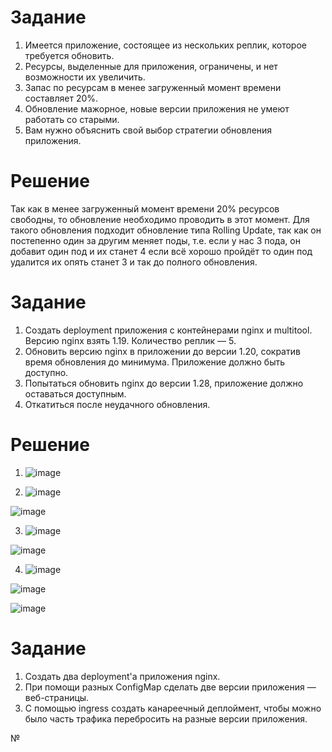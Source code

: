 # Задание
1. Имеется приложение, состоящее из нескольких реплик, которое требуется обновить.
2. Ресурсы, выделенные для приложения, ограничены, и нет возможности их увеличить.
3. Запас по ресурсам в менее загруженный момент времени составляет 20%.
4. Обновление мажорное, новые версии приложения не умеют работать со старыми.
5. Вам нужно объяснить свой выбор стратегии обновления приложения.

# Решение 
Так как в менее загруженный момент времени 20% ресурсов свободны, то обновление необходимо проводить в этот момент. Для такого обновления подходит обновление типа Rolling Update, так как он постепенно один за другим меняет поды, т.е. если у нас 3 пода, он добавит один под и их станет 4 если всё хорошо пройдёт то один под удалится их опять станет 3 и так до полного обновления.

# Задание
1. Создать deployment приложения с контейнерами nginx и multitool. Версию nginx взять 1.19. Количество реплик — 5.
2. Обновить версию nginx в приложении до версии 1.20, сократив время обновления до минимума. Приложение должно быть доступно.
3. Попытаться обновить nginx до версии 1.28, приложение должно оставаться доступным.
4. Откатиться после неудачного обновления.

# Решение
1. ![image](https://github.com/Kul-RB/k8s/assets/53901269/8255456c-944b-4a7f-b636-440e611e04c8)

2. ![image](https://github.com/Kul-RB/k8s/assets/53901269/2252829d-38ec-4db2-9ca1-9ad61c8c76a2)

![image](https://github.com/Kul-RB/k8s/assets/53901269/2e0beb71-d004-4d7a-a059-1978d977265c)

3. ![image](https://github.com/Kul-RB/k8s/assets/53901269/b4e91f31-7e34-498e-b540-48c0ba26bbb0)

![image](https://github.com/Kul-RB/k8s/assets/53901269/2f548f85-d894-45bd-b7e2-23bcd6a95d1c)

4. ![image](https://github.com/Kul-RB/k8s/assets/53901269/ed741c7b-d820-4e85-ae4a-dd0a5dd1cd39)
 
![image](https://github.com/Kul-RB/k8s/assets/53901269/9888b0f9-90f8-4047-a141-cf177587a75a)

![image](https://github.com/Kul-RB/k8s/assets/53901269/572b9544-286b-484d-99cf-8680676c23fe)

# Задание
1. Создать два deployment'а приложения nginx.
2. При помощи разных ConfigMap сделать две версии приложения — веб-страницы.
3. С помощью ingress создать канареечный деплоймент, чтобы можно было часть трафика перебросить на разные версии приложения.

№
